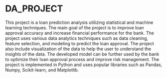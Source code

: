 # DA_PROJECT
This project is a loan prediction analysis utilizing statistical and machine learning techniques. The main goal of the project is to improve loan approval accuracy and increase financial performance for the bank. The project uses various data analytics techniques such as data cleaning, feature selection, and modeling to predict the loan approval. The project also include visualization of the data to help the user to understand the insights of the data. The developed model can be further used by the bank to optimize their loan approval process and improve risk management. The project is implemented in Python and uses popular libraries such as Pandas, Numpy, Scikit-learn, and Matplotlib.
